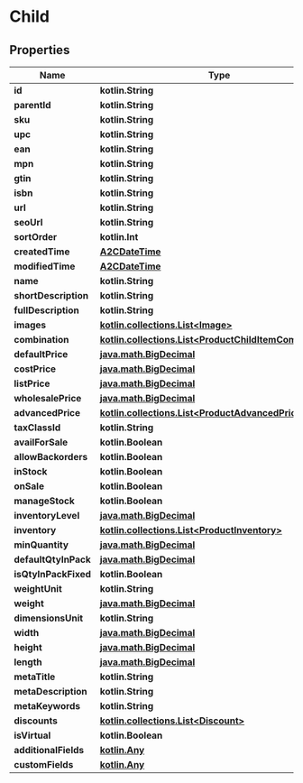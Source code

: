 
# Child

## Properties
| Name | Type | Description | Notes |
| ------------ | ------------- | ------------- | ------------- |
| **id** | **kotlin.String** |  |  [optional] |
| **parentId** | **kotlin.String** |  |  [optional] |
| **sku** | **kotlin.String** |  |  [optional] |
| **upc** | **kotlin.String** |  |  [optional] |
| **ean** | **kotlin.String** |  |  [optional] |
| **mpn** | **kotlin.String** |  |  [optional] |
| **gtin** | **kotlin.String** |  |  [optional] |
| **isbn** | **kotlin.String** |  |  [optional] |
| **url** | **kotlin.String** |  |  [optional] |
| **seoUrl** | **kotlin.String** |  |  [optional] |
| **sortOrder** | **kotlin.Int** |  |  [optional] |
| **createdTime** | [**A2CDateTime**](A2CDateTime.md) |  |  [optional] |
| **modifiedTime** | [**A2CDateTime**](A2CDateTime.md) |  |  [optional] |
| **name** | **kotlin.String** |  |  [optional] |
| **shortDescription** | **kotlin.String** |  |  [optional] |
| **fullDescription** | **kotlin.String** |  |  [optional] |
| **images** | [**kotlin.collections.List&lt;Image&gt;**](Image.md) |  |  [optional] |
| **combination** | [**kotlin.collections.List&lt;ProductChildItemCombination&gt;**](ProductChildItemCombination.md) |  |  [optional] |
| **defaultPrice** | [**java.math.BigDecimal**](java.math.BigDecimal.md) |  |  [optional] |
| **costPrice** | [**java.math.BigDecimal**](java.math.BigDecimal.md) |  |  [optional] |
| **listPrice** | [**java.math.BigDecimal**](java.math.BigDecimal.md) |  |  [optional] |
| **wholesalePrice** | [**java.math.BigDecimal**](java.math.BigDecimal.md) |  |  [optional] |
| **advancedPrice** | [**kotlin.collections.List&lt;ProductAdvancedPrice&gt;**](ProductAdvancedPrice.md) |  |  [optional] |
| **taxClassId** | **kotlin.String** |  |  [optional] |
| **availForSale** | **kotlin.Boolean** |  |  [optional] |
| **allowBackorders** | **kotlin.Boolean** |  |  [optional] |
| **inStock** | **kotlin.Boolean** |  |  [optional] |
| **onSale** | **kotlin.Boolean** |  |  [optional] |
| **manageStock** | **kotlin.Boolean** |  |  [optional] |
| **inventoryLevel** | [**java.math.BigDecimal**](java.math.BigDecimal.md) |  |  [optional] |
| **inventory** | [**kotlin.collections.List&lt;ProductInventory&gt;**](ProductInventory.md) |  |  [optional] |
| **minQuantity** | [**java.math.BigDecimal**](java.math.BigDecimal.md) |  |  [optional] |
| **defaultQtyInPack** | [**java.math.BigDecimal**](java.math.BigDecimal.md) |  |  [optional] |
| **isQtyInPackFixed** | **kotlin.Boolean** |  |  [optional] |
| **weightUnit** | **kotlin.String** |  |  [optional] |
| **weight** | [**java.math.BigDecimal**](java.math.BigDecimal.md) |  |  [optional] |
| **dimensionsUnit** | **kotlin.String** |  |  [optional] |
| **width** | [**java.math.BigDecimal**](java.math.BigDecimal.md) |  |  [optional] |
| **height** | [**java.math.BigDecimal**](java.math.BigDecimal.md) |  |  [optional] |
| **length** | [**java.math.BigDecimal**](java.math.BigDecimal.md) |  |  [optional] |
| **metaTitle** | **kotlin.String** |  |  [optional] |
| **metaDescription** | **kotlin.String** |  |  [optional] |
| **metaKeywords** | **kotlin.String** |  |  [optional] |
| **discounts** | [**kotlin.collections.List&lt;Discount&gt;**](Discount.md) |  |  [optional] |
| **isVirtual** | **kotlin.Boolean** |  |  [optional] |
| **additionalFields** | [**kotlin.Any**](.md) |  |  [optional] |
| **customFields** | [**kotlin.Any**](.md) |  |  [optional] |



